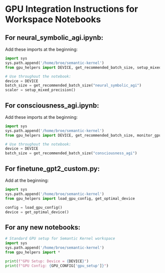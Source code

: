 
# GPU Integration Instructions for Workspace Notebooks

## For neural_symbolic_agi.ipynb:
Add these imports at the beginning:
```python
import sys
sys.path.append('/home/broe/semantic-kernel')
from gpu_helpers import DEVICE, get_recommended_batch_size, setup_mixed_precision, cleanup_gpu_memory

# Use throughout the notebook:
device = DEVICE
batch_size = get_recommended_batch_size("neural_symbolic_agi")
scaler = setup_mixed_precision()
```

## For consciousness_agi.ipynb:
Add these imports at the beginning:
```python
import sys
sys.path.append('/home/broe/semantic-kernel')
from gpu_helpers import DEVICE, get_recommended_batch_size, monitor_gpu_memory

# Use throughout the notebook:
device = DEVICE
batch_size = get_recommended_batch_size("consciousness_agi")
```

## For finetune_gpt2_custom.py:
Add at the beginning:
```python
import sys
sys.path.append('/home/broe/semantic-kernel')
from gpu_helpers import load_gpu_config, get_optimal_device

config = load_gpu_config()
device = get_optimal_device()
```

## For any new notebooks:
```python
# Standard GPU setup for Semantic Kernel workspace
import sys
sys.path.append('/home/broe/semantic-kernel')
from gpu_helpers import *

print(f"GPU Setup: Device = {DEVICE}")
print(f"GPU Config: {GPU_CONFIG['gpu_setup']}")
```
